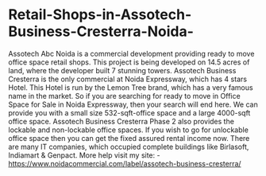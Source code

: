 # Retail-Shops-in-Assotech-Business-Cresterra-Noida-
Assotech Abc Noida is a commercial development providing ready to move office space retail shops. This project is being developed on 14.5 acres of land, where the developer built 7 stunning towers. Assotech Business Cresterra is the only commercial at Noida Expressway, which has 4 stars Hotel. This Hotel is run by the Lemon Tree brand, which has a very famous name in the market. So if you are searching for ready to move in Office Space for Sale in Noida Expressway, then your search will end here. We can provide you with a small size 532-sqft-office space and a large 4000-sqft office space. Assotech Business Cresterra Phase 2 also provides the lockable and non-lockable office spaces. If you wish to go for unlockable office space then you can get the fixed assured rental income now. There are many IT companies, which occupied complete buildings like Birlasoft, Indiamart &amp; Genpact.  More help visit my site: - https://www.noidacommercial.com/label/assotech-business-cresterra/ 
